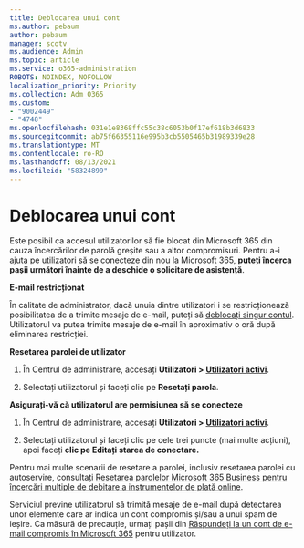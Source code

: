 ```yaml
---
title: Deblocarea unui cont
ms.author: pebaum
author: pebaum
manager: scotv
ms.audience: Admin
ms.topic: article
ms.service: o365-administration
ROBOTS: NOINDEX, NOFOLLOW
localization_priority: Priority
ms.collection: Adm_O365
ms.custom:
- "9002449"
- "4748"
ms.openlocfilehash: 031e1e8368ffc55c38c6053b0f17ef618b3d6833
ms.sourcegitcommit: ab75f66355116e995b3cb5505465b31989339e28
ms.translationtype: MT
ms.contentlocale: ro-RO
ms.lasthandoff: 08/13/2021
ms.locfileid: "58324899"
---
```

# <a name="unlocking-an-account"></a>Deblocarea unui cont

Este posibil ca accesul utilizatorilor să fie blocat din Microsoft 365 din cauza încercărilor de parolă greșite sau a altor compromisuri. Pentru a-i ajuta pe utilizatori să se conecteze din nou la Microsoft 365, **puteți încerca pașii următori înainte de a deschide o solicitare de asistență**. 

**E-mail restricționat**

În calitate de administrator, dacă unuia dintre utilizatori i se restricționează posibilitatea de a trimite mesaje de e-mail, puteți să [deblocați singur contul](https://docs.microsoft.com/microsoft-365/security/office-365-security/removing-user-from-restricted-users-portal-after-spam). Utilizatorul va putea trimite mesaje de e-mail în aproximativ o oră după eliminarea restricției.

**Resetarea parolei de utilizator**

1. În Centrul de administrare, accesați **Utilizatori > [Utilizatori activi](https://admin.microsoft.com/Adminportal/Home?source=applauncher#/users)**.

2. Selectați utilizatorul și faceți clic pe **Resetați parola**.

**Asigurați-vă că utilizatorul are permisiunea să se conecteze**

1. În Centrul de administrare, accesați **Utilizatori > [Utilizatori activi](https://admin.microsoft.com/Adminportal/Home?source=applauncher#/users)**.

2. Selectați utilizatorul și faceți clic pe cele trei puncte (mai multe acțiuni), apoi faceți **clic pe Editați starea de conectare.**

Pentru mai multe scenarii de resetare a parolei, inclusiv resetarea parolei cu autoservire, consultați [Resetarea parolelor Microsoft 365 Business pentru încercări multiple de debitare a instrumentelor de plată online](https://docs.microsoft.com/microsoft-365/admin/add-users/reset-passwords).

Serviciul previne utilizatorul să trimită mesaje de e-mail după detectarea unor elemente care ar indica un cont compromis și/sau a unui spam de ieșire. Ca măsură de precauție, urmați pașii din [Răspundeți la un cont de e-mail compromis în Microsoft 365](https://docs.microsoft.com/microsoft-365/security/office-365-security/responding-to-a-compromised-email-account) pentru utilizator.
